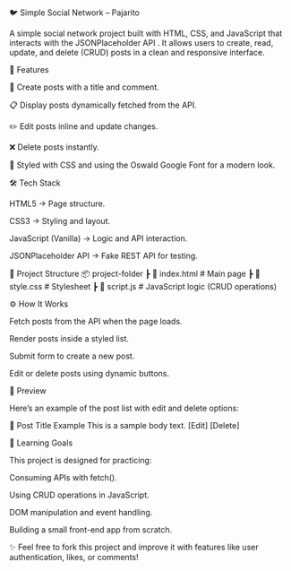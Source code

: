 🐦 Simple Social Network – Pajarito

A simple social network project built with HTML, CSS, and JavaScript that interacts with the JSONPlaceholder API
.
It allows users to create, read, update, and delete (CRUD) posts in a clean and responsive interface.

🚀 Features

📌 Create posts with a title and comment.

📋 Display posts dynamically fetched from the API.

✏️ Edit posts inline and update changes.

❌ Delete posts instantly.

🎨 Styled with CSS and using the Oswald Google Font for a modern look.

🛠️ Tech Stack

HTML5 → Page structure.

CSS3 → Styling and layout.

JavaScript (Vanilla) → Logic and API interaction.

JSONPlaceholder API → Fake REST API for testing.

📂 Project Structure
📦 project-folder
 ┣ 📜 index.html   # Main page
 ┣ 📜 style.css    # Stylesheet
 ┣ 📜 script.js    # JavaScript logic (CRUD operations)

⚙️ How It Works

Fetch posts from the API when the page loads.

Render posts inside a styled list.

Submit form to create a new post.

Edit or delete posts using dynamic buttons.

📸 Preview

Here’s an example of the post list with edit and delete options:

📌 Post Title Example
This is a sample body text.
[Edit] [Delete]

🎯 Learning Goals

This project is designed for practicing:

Consuming APIs with fetch().

Using CRUD operations in JavaScript.

DOM manipulation and event handling.

Building a small front-end app from scratch.

✨ Feel free to fork this project and improve it with features like user authentication, likes, or comments!
